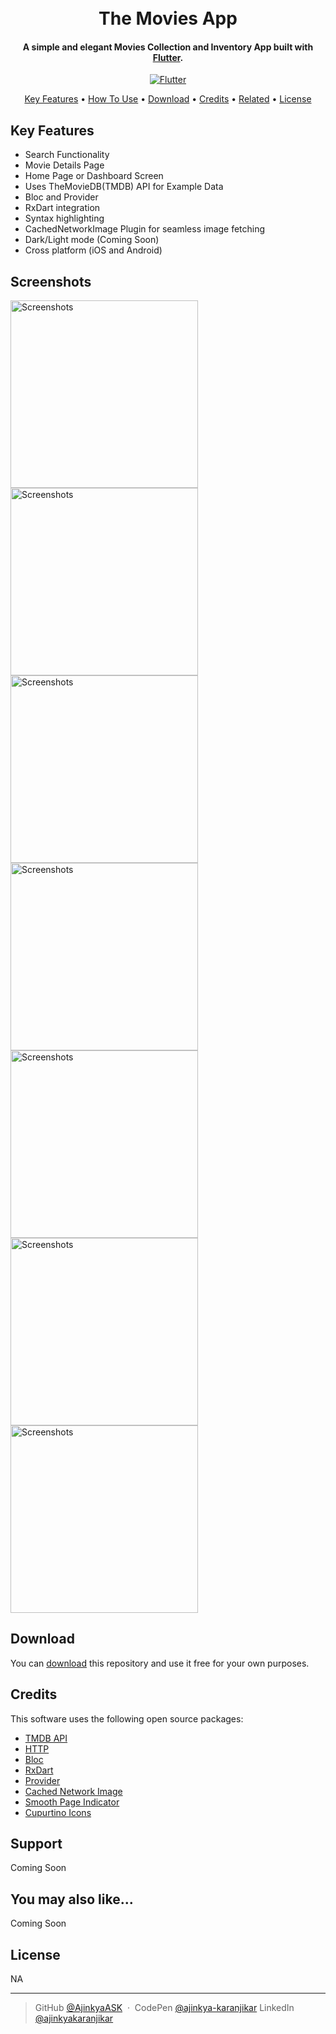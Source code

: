 <h1 align="center">
  <br>
  The Movies App
  <br>
</h1>

<h4 align="center">A simple and elegant Movies Collection and Inventory App built with <a href="https://flutter.dev/" target="_blank">Flutter</a>.</h4>

<p align="center">
  <a href="https://github.com/AjinkyaASK/themoviesapp">
    <img src="https://www.vectorlogo.zone/logos/flutterio/flutterio-icon.svg"
         alt="Flutter">
  </a>
</p>

<p align="center">
  <a href="#key-features">Key Features</a> •
  <a href="#how-to-use">How To Use</a> •
  <a href="#download">Download</a> •
  <a href="#credits">Credits</a> •
  <a href="#related">Related</a> •
  <a href="#license">License</a>
</p>

## Key Features

* Search Functionality
* Movie Details Page
* Home Page or Dashboard Screen
* Uses TheMovieDB(TMDB) API for Example Data
* Bloc and Provider
* RxDart integration
* Syntax highlighting
* CachedNetworkImage Plugin for seamless image fetching
* Dark/Light mode (Coming Soon)
* Cross platform (iOS and Android)

## Screenshots

<img src="https://raw.githubusercontent.com/AjinkyaASK/themoviesapp/master/screenshots/1.png" width='300px'
         alt="Screenshots">
<img src="https://raw.githubusercontent.com/AjinkyaASK/themoviesapp/master/screenshots/2.png" width='300px'
         alt="Screenshots">
<img src="https://raw.githubusercontent.com/AjinkyaASK/themoviesapp/master/screenshots/3.png" width='300px'
         alt="Screenshots">
<img src="https://raw.githubusercontent.com/AjinkyaASK/themoviesapp/master/screenshots/4.png" width='300px'
         alt="Screenshots">
<img src="https://raw.githubusercontent.com/AjinkyaASK/themoviesapp/master/screenshots/5.png" width='300px'
         alt="Screenshots">
<img src="https://raw.githubusercontent.com/AjinkyaASK/themoviesapp/master/screenshots/6.png" width='300px'
         alt="Screenshots">
<img src="https://raw.githubusercontent.com/AjinkyaASK/themoviesapp/master/screenshots/7.png" width='300px'
         alt="Screenshots">

## Download

You can [download](https://github.com/AjinkyaASK/themoviesapp/) this repository and use it free for your own purposes.

## Credits

This software uses the following open source packages:

- [TMDB API](https://www.themoviedb.org/)
- [HTTP](https://pub.dev/packages/http)
- [Bloc](https://pub.dev/packages/bloc)
- [RxDart](https://pub.dev/packages/rxdart)
- [Provider](https://pub.dev/packages/provider)
- [Cached Network Image](https://pub.dev/packages/cached_network_image)
- [Smooth Page Indicator](https://pub.dev/packages/smooth_page_indicator)
- [Cupurtino Icons](https://pub.dev/packages/cupertino_icons)

## Support
Coming Soon

## You may also like...

Coming Soon

## License

NA

---

> GitHub [@AjinkyaASK](https://github.com/AjinkyaASK) &nbsp;&middot;&nbsp;
> CodePen [@ajinkya-karanjikar](https://codepen.io/ajinkya-karanjikar)
> LinkedIn [@ajinkyakaranjikar](https://in.linkedin.com/in/ajinkyakaranjikar)

